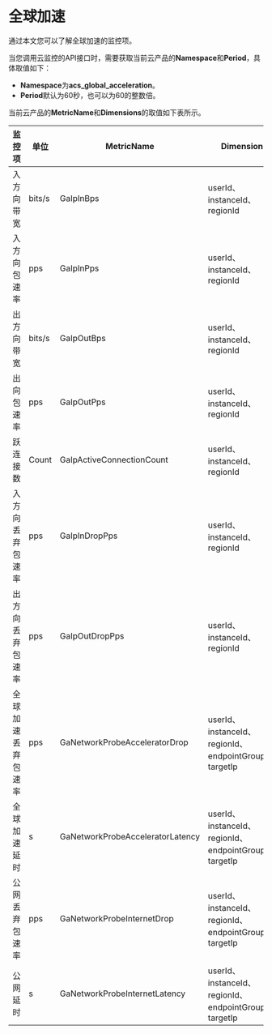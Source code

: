 # 全球加速

通过本文您可以了解全球加速的监控项。

当您调用云监控的API接口时，需要获取当前云产品的**Namespace**和**Period**，具体取值如下：

-   **Namespace**为**acs\_global\_acceleration**。
-   **Period**默认为60秒，也可以为60的整数倍。

当前云产品的**MetricName**和**Dimensions**的取值如下表所示。

|监控项|单位|MetricName|Dimensions|Statistics|
|---|--|----------|----------|----------|
|入方向带宽|bits/s|GaIpInBps|userId、instanceId、regionId|Average|
|入方向包速率|pps|GaIpInPps|userId、instanceId、regionId|Average|
|出方向带宽|bits/s|GaIpOutBps|userId、instanceId、regionId|Average|
|出向包速率|pps|GaIpOutPps|userId、instanceId、regionId|Average|
|跃连接数|Count|GaIpActiveConnectionCount|userId、instanceId、regionId|Average|
|入方向丢弃包速率|pps|GaIpInDropPps|userId、instanceId、regionId|Average|
|出方向丢弃包速率|pps|GaIpOutDropPps|userId、instanceId、regionId|Average|
|全球加速丢弃包速率|pps|GaNetworkProbeAcceleratorDrop|userId、instanceId、regionId、endpointGroupId、targetIp|Average|
|全球加速延时|s|GaNetworkProbeAcceleratorLatency|userId、instanceId、regionId、endpointGroupId、targetIp|Average|
|公网丢弃包速率|pps|GaNetworkProbeInternetDrop|userId、instanceId、regionId、endpointGroupId、targetIp|Average|
|公网延时|s|GaNetworkProbeInternetLatency|userId、instanceId、regionId、endpointGroupId、targetIp|Average|

